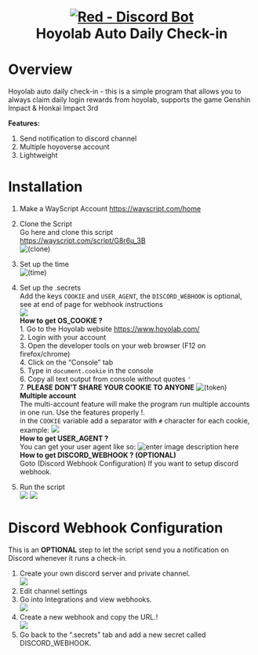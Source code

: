 <h1 align="center">
  <br>
  <a href="https://github.com/vermaysha/Hoyolab-Auto-Daily-Checkin"><img src="https://imgur.com/L54eATq.png" alt="Red - Discord Bot"></a>
  <br>
  Hoyolab Auto Daily Check-in
  <br>
</h1>

<!-- <p align="center">
  <a href="#overview">Overview</a>
  •
  <a href="#installation">Installation</a>
  •
  <a href="#license">License</a>
</p> -->


# Overview
Hoyolab auto daily check-in - this is a simple program that allows you to always claim daily login rewards from hoyolab, supports the game Genshin Impact & Honkai Impact 3rd

**Features:**
1. Send notification to discord channel
2. Multiple hoyoverse account
3. Lightweight

# Installation
1. Make a WayScript Account
https://wayscript.com/home

2. Clone the Script<br>Go here and clone this script<br>https://wayscript.com/script/G8r6u_3B<br>
![(clone)](https://i.imgur.com/BzcEwsl.png)

3. Set up the time<br>
![(time)](https://i.imgur.com/ECpJlSY.png)

4. Set up the .secrets <br> Add the keys `COOKIE` and `USER_AGENT`, the `DISCORD_WEBHOOK` is optional, see at end of page for webhook instructions<br>
![](https://i.imgur.com/Qf9l2JH.png)
<br>**How to get OS_COOKIE ?**
<br>1\. Go to the Hoyolab website https://www.hoyolab.com/
<br>2. Login with your account
<br>3. Open the developer tools on your web browser (F12 on firefox/chrome)
<br>4. Click on the “Console” tab
<br>5. Type in  `document.cookie`  in the console
<br>6. Copy all text output from console without quotes `'`
<br>7. **PLEASE DON'T SHARE YOUR COOKIE TO ANYONE**
![(token)](https://i.imgur.com/7fSEeB8.png)
<br>**Multiple account**
<br>The multi-account feature will make the program run multiple accounts in one run. Use the features properly !.
<br>in the `COOKIE` variable add a separator with `#` character for each cookie, example:
![](https://i.imgur.com/urZRZLq.png)
<br>**How to get USER_AGENT ?**<br>
You can get your user agent like so:
![enter image description here](https://i.imgur.com/Jy07NPf.png)
<br>**How to get DISCORD_WEBHOOK ? (OPTIONAL)**<br>
Goto [](#discord-webhook-configuration)(Discord Webhook Configuration) If you want to setup discord webhook.
1. Run the script <br>
![](https://i.imgur.com/MvFMagm.png)
![](https://i.imgur.com/YqqP1Wc.png)

# Discord Webhook Configuration
This is an  **OPTIONAL**  step to let the script send you a notification on Discord whenever it runs a check-in.
1. Create your own discord server and private channel.<br>
![](https://i.imgur.com/eY4HkBP.png)
2. Edit channel settings<br>
3. Go into Integrations and view webhooks.<br>
![](https://i.imgur.com/Euo2CX2.png)
4. Create a new webhook and copy the URL.!<br>
![](https://i.imgur.com/3c7yuCi.png)
5. Go back to the “.secrets” tab and add a new secret called DISCORD_WEBHOOK.<br>
